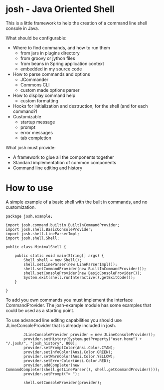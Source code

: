 # josh - Java Oriented Shell

This is a little framework to help the creation of a command line shell console in Java.

What should be configurable:

* Where to find commands, and how to run them
    * from jars in plugins directory
    * from groovy or jython files
    * from beans in Spring application context
    * embedded in my source code
* How to parse commands and options
    * JCommander
    * Commons CLI
    * custom made options parser
* How to display command help
    * custom formatting
* Hooks for initialization and destruction, for the shell (and for each command?)
* Customizable
    * startup message
    * prompt
    * error messages
    * tab completion

What josh must provide:

* A framework to glue all the components together
* Standard implementation of common components
* Command line editing and history

# How to use

A simple example of a basic shell with the built in commands, and no customization.

```
package josh.example;

import josh.command.builtin.BuiltInCommandProvider;
import josh.shell.BasicConsoleProvider;
import josh.shell.LineParserImpl;
import josh.shell.Shell;

public class MinimalShell {

    public static void main(String[] args) {
        Shell shell = new Shell();
        shell.setLineParser(new LineParserImpl());
        shell.setCommandProvider(new BuiltInCommandProvider());
        shell.setConsoleProvider(new BasicConsoleProvider());
        System.exit(shell.runInteractive().getExitCode());
    }

}
```

To add you own commands you must implement the interface CommandProvider.
The josh-example module has some examples that could be used as a starting point.

To use advanced line editing capabilities you should use JLineConsoleProvider that is already included in josh.

```
        JLineConsoleProvider provider = new JLineConsoleProvider();
        provider.setHistory(System.getProperty("user.home") + "/.josh/", "josh_history", 800);
        provider.setPromptColor(Ansi.Color.CYAN);
        provider.setInfoColor(Ansi.Color.GREEN);
        provider.setWarnColor(Ansi.Color.YELLOW);
        provider.setErrorColor(Ansi.Color.RED);
        provider.addCompleter(new CommandCompleter(shell.getLineParser(), shell.getCommandProvider()));
        provider.setPrompt("> ");

        shell.setConsoleProvider(provider);
```
